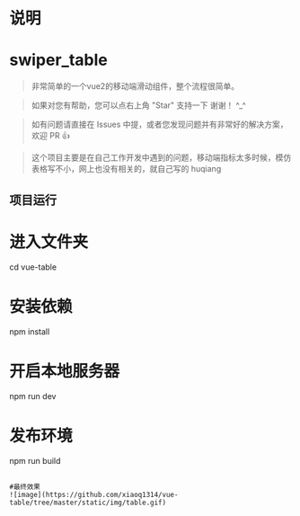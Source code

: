 # 说明
# swiper_table


>  非常简单的一个vue2的移动端滑动组件，整个流程很简单。

>  如果对您有帮助，您可以点右上角 "Star" 支持一下 谢谢！ ^_^

>  如有问题请直接在 Issues 中提，或者您发现问题并有非常好的解决方案，欢迎 PR 👍

>  这个项目主要是在自己工作开发中遇到的问题，移动端指标太多时候，模仿表格写不小，网上也没有相关的，就自己写的
> huqiang




## 项目运行

# 进入文件夹
cd vue-table

# 安装依赖
npm install

# 开启本地服务器
npm run dev

# 发布环境
npm run build
```

#最终效果
![image](https://github.com/xiaoq1314/vue-table/tree/master/static/img/table.gif)


